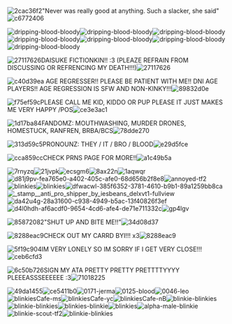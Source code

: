  ![2cac36f2](https://github.com/user-attachments/assets/da6eecfe-ef49-49fe-858e-14a71c09e4b0)"Never was really good at anything. Such a slacker, she said"![c6772406](https://github.com/user-attachments/assets/bd0a7a4a-da57-4ade-9c1f-22995e6908ad)


 ![dripping-blood-bloody](https://github.com/user-attachments/assets/6003e230-659a-442d-9838-2d19ed354593)![dripping-blood-bloody](https://github.com/user-attachments/assets/77c3bfd3-aa06-429c-ae9e-b418975b9e4e)![dripping-blood-bloody](https://github.com/user-attachments/assets/4d431c0a-3080-4ba3-acea-abe5236eb3a5)![dripping-blood-bloody](https://github.com/user-attachments/assets/174af693-4c80-4756-8960-10289651853d)![dripping-blood-bloody](https://github.com/user-attachments/assets/5a8c6aa4-c95e-4975-8969-b7fb590cdde2)![dripping-blood-bloody](https://github.com/user-attachments/assets/2559268f-b521-44f4-81f2-ae0c4030e14b)![dripping-blood-bloody](https://github.com/user-attachments/assets/f8890d4e-53a3-43a1-a835-eb4574d9d8e8)

![27117626](https://github.com/user-attachments/assets/a1983fae-0385-4d1c-aced-25eaffe65b09)DAISUKE FICTIONKIN!! :3 (PLEAZE REFRAIN FROM DISCUSSING OR REFRENCING MY DEATH!!!)![27117626](https://github.com/user-attachments/assets/29bd4910-7faa-481c-868c-1e65b4b6bea3)

![c40d39ea](https://github.com/user-attachments/assets/c5a028ef-adc5-48e7-812d-3b34c0ba7300) AGE REGRESSER!! PLEASE BE PATIENT WITH ME!! DNI AGE PLAYERS!! AGE REGRESSION IS SFW AND NON-KINKY!!!![89832d0e](https://github.com/user-attachments/assets/2db7c6aa-2caf-44fc-8601-3435320bb154)
 

![f75ef59c](https://github.com/user-attachments/assets/1be0a953-55fa-4c71-b5f5-f4f6d17f2734)PLEASE CALL ME KID, KIDDO OR PUP PLEASE IT JUST MAKES ME VERY HAPPY /POS![ce3e3ac1](https://github.com/user-attachments/assets/270591c6-b77c-411d-b9f5-edc442bd38c1)


![1d17ba84](https://github.com/user-attachments/assets/abdee298-1057-4bdb-bfd2-7a1bc212da5e)FANDOMZ: MOUTHWASHING, MURDER DRONES, HOMESTUCK, RANFREN, BRBA/BCS![78dde270](https://github.com/user-attachments/assets/6189679d-233c-4348-97b8-5a505af7719b)



![313d59c5](https://github.com/user-attachments/assets/ca7375f8-302c-43ee-a870-72d85f1be7b9)PRONOUNZ: THEY / IT / BRO / BLOOD![e29d5fce](https://github.com/user-attachments/assets/e6e5c776-36a5-4bd8-bbe8-a99b7742f34f)


![cca859cc](https://github.com/user-attachments/assets/1b9a14f2-0965-45d3-b8f6-173702592cb7)CHECK PRNS PAGE FOR MORE!!![a1c49b5a](https://github.com/user-attachments/assets/9e5a8f33-52be-4988-9e3d-f8f0daca4a3f)




 
![7rnyzq](https://github.com/user-attachments/assets/579a85a8-475b-43e7-81f9-07867cedf373)![21jvpk](https://github.com/user-attachments/assets/8717d1e2-63ad-46d3-ab63-b802801ae992)![ecsgm6](https://github.com/user-attachments/assets/ae7bd934-a3d0-446a-a5fb-2034f5eb934d)![8ax22n](https://github.com/user-attachments/assets/17238a78-1535-4933-aba8-109c639c5bc6)![1aqwqr](https://github.com/user-attachments/assets/662ccdcc-2b7f-4ce6-b6a2-ecb3c1ffbfa3)![d81j9pv-fea765e0-a402-405c-afe0-68d656b2f8e8](https://github.com/user-attachments/assets/13424bde-b050-40c3-aef7-617cf49a1c26)![annoyed-tf2](https://github.com/user-attachments/assets/ef631e9f-b0c6-487e-a2df-a9395eb60ea6)![blinkies](https://github.com/user-attachments/assets/8724fde3-fd43-4542-8051-8b64ca1422f7)![blinkies](https://github.com/user-attachments/assets/44fece81-412e-474f-8f06-cd1277bd6d4a)![dfwacwl-385f6352-3781-4610-b9b1-89a1259bb8ca](https://github.com/user-attachments/assets/b7e52bf1-784d-425e-8c30-10ed9b3cfc44)![_stamp__anti_pro_shipper_by_iesbeans_delxvt1-fullview](https://github.com/user-attachments/assets/949fd46a-c485-43de-988e-61b55f65f5d2)![da42u4g-28a31600-c938-4949-b5ac-13f40826f3ef](https://github.com/user-attachments/assets/a0019555-c2d4-4a5e-96ff-3e21f5544a56)![d4l0hdh-af6acdf0-9654-4cd6-afe4-de71e711332c](https://github.com/user-attachments/assets/41637b50-8ac6-4155-b319-e3111976c74d)![gp4lgv](https://github.com/user-attachments/assets/a876be4a-f0ae-4c04-8d7f-e4b22303f092)







![85872082](https://github.com/user-attachments/assets/17671d9e-8aa8-48f5-8ac5-c7b9e1fa5005)"SHUT UP AND BITE ME!!"![34d08d37](https://github.com/user-attachments/assets/84f512a5-625b-4915-a039-b77e8ba630c0)




![8288eac9](https://github.com/user-attachments/assets/c4bbbe65-740a-4450-9415-8980e4ef5d5e)CHECK OUT MY CARRD BYI!!! x3![8288eac9](https://github.com/user-attachments/assets/c17691fc-9511-4194-b795-aa34927be8c1)

![5f19c904](https://github.com/user-attachments/assets/1fb4d258-c254-4647-88a9-65dcc5713981)IM VERY LONELY SO IM SORRY IF I GET VERY CLOSE!!!![ceb6cfd3](https://github.com/user-attachments/assets/9ddbe6a4-9b70-427f-8cf9-3872838daad8)



![6c50b726](https://github.com/user-attachments/assets/55572dc8-4927-481e-8c9a-00e943feaada)SIGN MY ATA PRETTY PRETTY PRETTTTYYYY PLEEEASSSEEEEEE :3![71018225](https://github.com/user-attachments/assets/c0f9e69d-5668-4964-b6c3-8b72c594d3f3)



![49da1455](https://github.com/user-attachments/assets/5bf79693-2931-4521-89ce-678417fa61c8)![ce5411b0](https://github.com/user-attachments/assets/e60107cd-3006-49f2-8458-59fde2a70a5f)![0171-jerma](https://github.com/user-attachments/assets/e3ac1641-c50c-4111-a086-4f31a095796a)![0125-blood](https://github.com/user-attachments/assets/4516e848-f254-4629-8ac2-c4450305bc77)![0046-leo](https://github.com/user-attachments/assets/e27fdf10-3cb9-4f02-9f08-324efea39af7)![blinkiesCafe-ms](https://github.com/user-attachments/assets/198f4737-d321-4499-9285-a16eac58d1ab)![blinkiesCafe-yc](https://github.com/user-attachments/assets/8731bf5b-843b-44c9-bc01-b5e23c001fa1)![blinkiesCafe-nB](https://github.com/user-attachments/assets/68da52b3-e7ba-4e44-a212-bee5a5c4f426)![blinkie-blinkies](https://github.com/user-attachments/assets/478eed8f-b575-4940-97ed-93170cc4ba30)![blinkie-blinkies](https://github.com/user-attachments/assets/94e38396-fc03-4991-9f69-2e57869e3297)![blinkies-blinkie](https://github.com/user-attachments/assets/13ed85f9-7a6c-4bf0-93d5-ecc2ad973702)![blinkies](https://github.com/user-attachments/assets/08a75b4a-0a12-4675-886f-7759bc1c6981)![alpha-male-blinkie](https://github.com/user-attachments/assets/ac39df86-2d2f-4fcf-8cfc-c634f2a4f0c6)![blinkie-scout-tf2](https://github.com/user-attachments/assets/9cfc58b1-9a13-4c36-b8e9-2cfc58725dc9)![blinkie-blinkies](https://github.com/user-attachments/assets/56ae8993-338c-4045-bf82-13efc68e0e16)



















